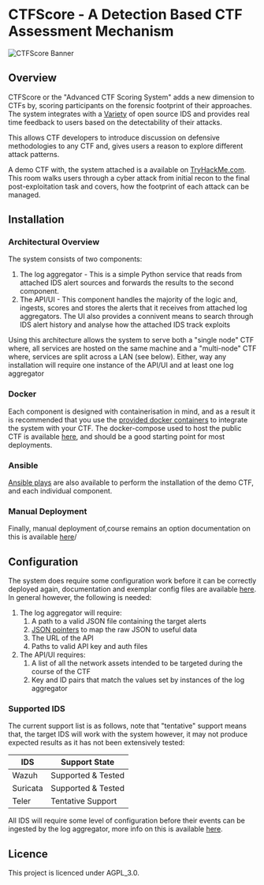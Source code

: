 # CTFScore - A Detection Based CTF Assessment Mechanism

![CTFScore Banner](https://ctfresources.s3.eu-west-2.amazonaws.com/bannerhq.png)

## Overview

CTFScore or the "Advanced CTF Scoring System" adds a new dimension to CTFs by, scoring participants on the forensic footprint of their approaches. The system integrates with a [Variety](#supported-ids) of open source IDS and provides real time feedback to users based on the detectability of their attacks.

This allows CTF developers to introduce discussion on defensive methodologies to any CTF and, gives users a reason to explore different attack patterns.

A demo CTF with, the system attached is a available on [TryHackMe.com](https://tryhackme.com/jr/idsevasion). This room walks users through a cyber attack from initial recon to the final post-exploitation task and covers, how the footprint of each attack can be managed.

## Installation

### Architectural Overview

The system consists of two components:

1. The log aggregator - This is a simple Python service that reads from attached IDS alert sources and forwards the results to the second component. 
2. The API/UI - This component handles the majority of the logic and, ingests, scores and stores the alerts that it receives from attached log aggregators. The UI also provides a connivent means to search through IDS alert history and analyse how the attached IDS track exploits

Using this architecture allows the system to serve both a "single node" CTF where, all services are hosted on the same machine and a "multi-node" CTF where, services are split across a LAN (see below). Either, way any installation will require one instance of the API/UI and at least one log aggregator

### Docker

Each component is designed with containerisation in mind, and as a result it is recommended that you use the [provided docker containers]() to integrate the system with your CTF. The docker-compose used to host the public CTF is available [here](), and should be a good starting point for most deployments.

### Ansible

[Ansible plays]() are also available to perform the installation of the demo CTF, and each individual component.

### Manual Deployment

Finally, manual deployment of,course remains an option documentation on this is available [here](https://github.com/Jroo1053/CTFScore/tree/master/Docs#log-aggregator-installation)/

## Configuration

The system does require some configuration work before it can be correctly deployed again, documentation and exemplar config files are available [here](https://github.com/Jroo1053/CTFScore/tree/master/Docs#log-aggregator-installation). In general however, the following is needed:

1. The log aggregator will require:
    1. A path to a valid JSON file containing the target alerts
    2. [JSON pointers]() to map the raw JSON to useful data
    3. The URL of the API
    4. Paths to valid API key and auth files
2. The API/UI requires:
    1. A list of all the network assets intended to be targeted during the course of the CTF
    2. Key and ID pairs that match the values set by instances of the log aggregator

### Supported IDS

The current support list is as follows, note that "tentative" support means that, the target IDS will work with the system however, it may not produce expected results as it has not been extensively tested:

| IDS | Support State |
|-----|-------|
| Wazuh | Supported & Tested
| Suricata | Supported & Tested |
| Teler | Tentative Support |

All IDS will require some level of configuration before their events can be ingested by the log aggregator, more info on this is available [here]().

## Licence

This project is licenced under AGPL_3.0.
